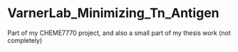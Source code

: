 # VarnerLab_Minimizing_Tn_Antigen
Part of my CHEME7770 project, and also a small part of my thesis work (not completely)
